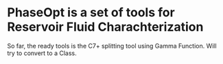 # PhaseOpt is a set of tools for Reservoir Fluid Charachterization

So far, the ready tools is the C7+ splitting tool using Gamma Function. Will try to convert to a Class.
